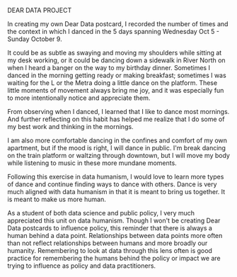 DEAR DATA PROJECT

In creating my own Dear Data postcard, I recorded the number of times and the context in which I danced in the 5 days spanning Wednesday Oct 5 - Sunday October 9. 

It could be as subtle as swaying and moving my shoulders while sitting at my desk working, or it could be dancing down a sidewalk in River North on when I heard a banger on the way to my birthday dinner. Sometimes I danced in the morning getting ready or making breakfast; sometimes I was waiting for the L or the Metra doing a little dance on the platform. These little moments of movement always bring me joy, and it was especially fun to more intentionally notice and appreciate them.

From observing when I danced, I learned that I like to dance most mornings. And further reflecting on this habit has helped me realize that I do some of my best work and thinking in the mornings.

I am also more comfortable dancing in the confines and comfort of my own apartment, but if the mood is right, I will dance in public. I'm break dancing on the train platform or waltzing through downtown, but I will move my body while listening to music in these more mundane moments.

Following this exercise in data humanism, I would love to learn more types of dance and continue finding ways to dance with others. Dance is very much aligned with data humanism in that it is meant to bring us together. It is meant to make us more human.

As a student of both data science and public policy, I very much appreciated this unit on data humanism. Though I won't be creating Dear Data postcards to influence policy, this reminder that there is always a human behind a data point. Relationships between data points more often than not reflect relationships between humans and more broadly our humanity. Remembering to look at data through this lens often is good practice for remembering the humans behind the policy or impact we are trying to influence as policy and data practitioners.